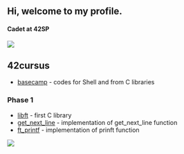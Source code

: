 ## Hi, welcome to my profile.
#### Cadet at 42SP
![](https://github-readme-stats.vercel.app/api?username=hpcavalcante)
## 42cursus
- [basecamp](https://github.com/hpcavalcante/42-Basecamp) - codes for Shell and from C libraries
### Phase 1
- [libft](https://github.com/hpcavalcante/42-School-Libft) - first C library
- [get_next_line](https://github.com/hpcavalcante/42-School-GNL) - implementation of get_next_line function
- [ft_printf](https://github.com/hpcavalcante/42-School-Ftprintf) - implementation of prinft function
<div style="display: inline_block">
  <div>
    <img align="left" src="https://github-readme-stats.vercel.app/api/top-langs/?username=hpcavalcante&layout=compact&langs_count=7&"/><br><br><br><br><br><br>
  </div>
</div>

